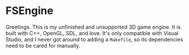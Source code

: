 # FSEngine
Greetings. This is my unfinished and unsupported 3D game engine. It is built with C++, OpenGL, SDL, and love. It's only compatible with Visual Studio, and I never got around to adding a `Makefile`, so its dependencies need to be cared for manually.

